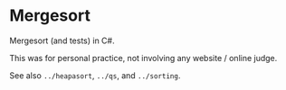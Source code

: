 # Mergesort

Mergesort (and tests) in C#.

This was for personal practice, not involving any website / online judge.

See also `../heapasort`, `../qs`, and `../sorting`.
